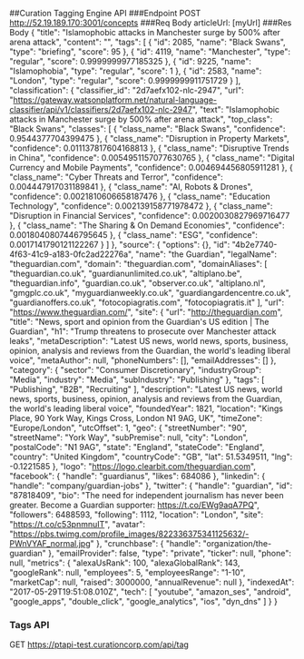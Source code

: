 ##Curation Tagging Engine API 
###Endpoint
POST http://52.19.189.170:3001/concepts
###Req Body
articleUrl: [myUrl]
###Res Body
{
    "title": "Islamophobic attacks in Manchester surge by 500% after arena attack",
    "content": "",
    "tags": [
        {
            "id": 2085,
            "name": "Black Swans",
            "type": "briefing",
            "score": 95
        },
        {
            "id": 4119,
            "name": "Manchester",
            "type": "regular",
            "score": 0.9999999977185325
        },
        {
            "id": 9225,
            "name": "Islamophobia",
            "type": "regular",
            "score": 1
        },
        {
            "id": 2583,
            "name": "London",
            "type": "regular",
            "score": 0.9999999911751729
        }
    ],
    "classification": {
        "classifier_id": "2d7aefx102-nlc-2947",
        "url": "https://gateway.watsonplatform.net/natural-language-classifier/api/v1/classifiers/2d7aefx102-nlc-2947",
        "text": "Islamophobic attacks in Manchester surge by 500% after arena attack",
        "top_class": "Black Swans",
        "classes": [
            {
                "class_name": "Black Swans",
                "confidence": 0.9544377704399475
            },
            {
                "class_name": "Disruption in Property Markets",
                "confidence": 0.011137817604168813
            },
            {
                "class_name": "Disruptive Trends in China",
                "confidence": 0.0054951157077630765
            },
            {
                "class_name": "Digital Currency and Mobile Payments",
                "confidence": 0.004694456805911281
            },
            {
                "class_name": "Cyber Threats and Terror",
                "confidence": 0.004447917031189841
            },
            {
                "class_name": "AI, Robots & Drones",
                "confidence": 0.0021810606658187476
            },
            {
                "class_name": "Education Technology",
                "confidence": 0.002139158771978472
            },
            {
                "class_name": "Disruption in Financial Services",
                "confidence": 0.0020030827969716477
            },
            {
                "class_name": "The Sharing & On Demand Economies",
                "confidence": 0.0018040807446795645
            },
            {
                "class_name": "ESG",
                "confidence": 0.0017141790121122267
            }
        ]
    },
    "source": {
        "options": {},
        "id": "4b2e7740-4f63-41c9-a183-0fc2ad22276a",
        "name": "the Guardian",
        "legalName": "theguardian.com",
        "domain": "theguardian.com",
        "domainAliases": [
            "theguardian.co.uk",
            "guardianunlimited.co.uk",
            "altiplano.be",
            "theguardian.info",
            "guardian.co.uk",
            "observer.co.uk",
            "altiplano.nl",
            "gmgplc.co.uk",
            "myguardianweekly.co.uk",
            "guardiangardencentre.co.uk",
            "guardianoffers.co.uk",
            "fotocopiagratis.com",
            "fotocopiagratis.it"
        ],
        "url": "https://www.theguardian.com/",
        "site": {
            "url": "http://theguardian.com",
            "title": "News, sport and opinion from the Guardian's US edition | The Guardian",
            "h1": "Trump threatens to prosecute over Manchester attack leaks",
            "metaDescription": "Latest US news, world news, sports, business, opinion, analysis and reviews from the Guardian, the world's leading liberal voice",
            "metaAuthor": null,
            "phoneNumbers": [],
            "emailAddresses": []
        },
        "category": {
            "sector": "Consumer Discretionary",
            "industryGroup": "Media",
            "industry": "Media",
            "subIndustry": "Publishing"
        },
        "tags": [
            "Publishing",
            "B2B",
            "Recruiting"
        ],
        "description": "Latest US news, world news, sports, business, opinion, analysis and reviews from the Guardian, the world's leading liberal voice",
        "foundedYear": 1821,
        "location": "Kings Place, 90 York Way, Kings Cross, London N1 9AG, UK",
        "timeZone": "Europe/London",
        "utcOffset": 1,
        "geo": {
            "streetNumber": "90",
            "streetName": "York Way",
            "subPremise": null,
            "city": "London",
            "postalCode": "N1 9AG",
            "state": "England",
            "stateCode": "England",
            "country": "United Kingdom",
            "countryCode": "GB",
            "lat": 51.5349511,
            "lng": -0.1221585
        },
        "logo": "https://logo.clearbit.com/theguardian.com",
        "facebook": {
            "handle": "guardianus",
            "likes": 684086
        },
        "linkedin": {
            "handle": "company/guardian-jobs"
        },
        "twitter": {
            "handle": "guardian",
            "id": "87818409",
            "bio": "The need for independent journalism has never been greater. Become a Guardian supporter: https://t.co/EWg9aqA7PQ",
            "followers": 6488593,
            "following": 1112,
            "location": "London",
            "site": "https://t.co/c53pnmnuIT",
            "avatar": "https://pbs.twimg.com/profile_images/822336375341125632/-PWnVYAF_normal.jpg"
        },
        "crunchbase": {
            "handle": "organization/the-guardian"
        },
        "emailProvider": false,
        "type": "private",
        "ticker": null,
        "phone": null,
        "metrics": {
            "alexaUsRank": 100,
            "alexaGlobalRank": 143,
            "googleRank": null,
            "employees": 5,
            "employeesRange": "1-10",
            "marketCap": null,
            "raised": 3000000,
            "annualRevenue": null
        },
        "indexedAt": "2017-05-29T19:51:08.010Z",
        "tech": [
            "youtube",
            "amazon_ses",
            "android",
            "google_apps",
            "double_click",
            "google_analytics",
            "ios",
            "dyn_dns"
        ]
    }
}

### Tags API
GET https://ptapi-test.curationcorp.com/api/tag